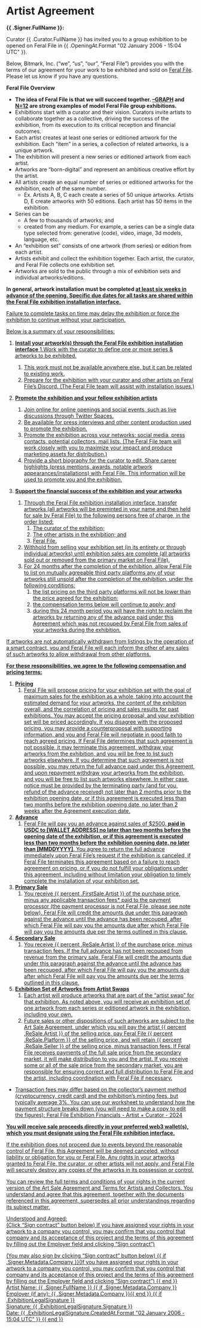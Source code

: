 # Artist Agreement

**{{ .Signer.FullName }}:**

Curator {{ .Curator.FullName }} has invited you to a group exhibition to be opened on Feral File in {{ .OpeningAt.Format "02 January 2006 - 15:04 UTC" }}. 

Below, Bitmark, Inc. (“we”, “us”, “our”, “Feral File”) provides  you with the terms of our agreement for your work to be exhibited and sold on [Feral File](https://feralfile.com). Please let us know if you have any questions.

**Feral File Overview**
- **The idea of Feral File is that we will succeed together. [–GRAPH](https://feralfile.com/exhibitions/graph-eg6) and [N=12](https://www.youtube.com/watch?v=jyTv3GLb4Ss&list=PLBtqCEMsHOxO4Yp0RvlRWbz_lKIAqOi-O&index=13) are strong examples of model Feral File group exhibitions.**
- Exhibitions start with a curator and their vision. Curators invite artists to collaborate together as a collective, driving the success of the exhibition, from its execution to its critical reception and financial outcomes.
- Each artist creates at least one series or editioned artwork for the exhibition. Each “item” in a series, a collection of related artworks, is a unique artwork.
- The exhibition will present a new series or editioned artwork from each artist.
- Artworks are “born-digital” and represent an ambitious creative effort by the artist. 
- All artists create an equal number of series or editioned artworks for the exhibition, each of the same number.
    - Ex. Artists A, B, C each create a series of 50 unique artworks. Artists D, E create artworks with 50 editions. Each artist has 50 items in the exhibition.
- Series can be
    - A few to thousands of artworks; and
    - created from any medium. For example, a series can be a single data type selected from: generative (code), video, image, 3d models, language, etc. 
- An “exhibition set” consists of one artwork (from series) or edition from each artist.
- Artists exhibit and collect the exhibition together. Each artist, the curator, and Feral File collects one exhibition set. 
- Artworks are sold to the public through a mix of exhibition sets and individual artworks/editions.

**In general, artwork installation must be completed <u>at least six weeks in advance of the opening<u>. Specific due dates for all tasks are shared within the Feral File exhibition installation interface.**

Failure to complete tasks on time may delay the exhibition or force the exhibition to continue without your participation.

Below is a summary of your responsibilities: 

1. **Install your artwork(s) through the Feral File exhibition installation interface**
    1.Work with the curator to define one or more series & artworks to be exhibited. 
    1. This work must not be available anywhere else, but it can be related to existing work.
    1. Prepare for the exhibition with your curator and other artists on Feral File’s Discord. (The Feral File team will assist with installation issues.)

1. **Promote the exhibition and your fellow exhibition artists**
    1. Join online for online openings and social events, such as live discussions through Twitter Spaces.
    1. Be available for press interviews and other content production used to promote the exhibition.
    1. Promote the exhibition across your networks: social media, press contacts, potential collectors, mail lists. (The Feral File team will work closely with you to maximize your impact and produce marketing assets for distribution.)
    1. Provide a short biography for the curator to edit. Share career highlights (press mentions, awards, notable artwork appearances/installations) with Feral File. This information will be used to promote you and the exhibition.

1. **Support the financial success of the exhibition and your artworks**
    1. Through the Feral File exhibition installation interface, transfer artworks (all artworks will be preminted in your name and then held for sale by Feral File) to the following persons free of charge, in the order listed:
        1. The curator of the exhibition;
        1. The other artists in the exhibition; and
        1. Feral File.
    1. Withhold from selling your exhibition set (in its entirety or through individual artworks) until exhibition sales are complete (all artworks sold out or removed from the primary market on Feral File).
    1. For 24 months after the completion of the exhibition, allow Feral File to list on mutually agreeable third party platforms any of your artworks still unsold after the completion of the exhibition, under the following conditions:
        1. the list pricing on the third party platforms will not be lower than the price agreed for the exhibition;
        1. the compensation terms below will continue to apply; and
        1. during this 24 month period you will have the right to reclaim the artworks by returning any of the advance paid under this Agreement which was not recouped by Feral File from sales of your artworks during the exhibition. 

If artworks are not automatically withdrawn from listings by the operation of a smart contract, you and Feral File will each inform the other of any sales of such artworks to allow withdrawal from other platforms.

**For these responsibilities, we agree to the following compensation and pricing terms:**
1. **Pricing**
    1. Feral File will propose pricing for your exhibition set with the goal of maximum sales for the exhibition as a whole, taking into account the estimated demand for your artworks, the content of the exhibition overall, and the correlation of pricing and sales results for past exhibitions.  You may accept the pricing proposal, and your exhibition set will be priced accordingly.  If you disagree with the proposed pricing, you may provide a counterproposal with supporting information, and you and Feral File will negotiate in good faith to reach agreed pricing.  If Feral File determines that such agreement is not possible, it may terminate this agreement, withdraw your artworks from the exhibition, and you will be free to list such artworks elsewhere. If you determine that such agreement is not possible, you may return the full advance paid under this Agreement, and upon repayment  withdraw your artworks from the exhibition, and you will be free to list such artworks elsewhere. In either case, notice must be provided by the terminating party (and for you, refund of the advance received) not later than 2 months prior to the exhibition opening date, or if this agreement is executed less than two months before the exhibition opening date, no later than 2 weeks after the Agreement execution date.
1. **Advance**
    1. Feral File will pay you an advance against sales of $2500, **paid in USDC to [WALLET ADDRESS] no later than two months before the opening date of the exhibition, or if this agreement is executed less than two months before the exhibition opening date, no later than [MMDDYYYY]**. You agree to return the full advance immediately upon Feral File’s request if the exhibition is canceled, if Feral File terminates this agreement based on a failure to reach agreement on pricing, or if you do not fulfill your obligations under this agreement, including without limitation your obligation to timely complete the installation of your exhibition set. 
1. **Primary Sale**
    1. You receive {{ percent .FirstSale.Artist }} of the purchase price, minus any applicable transaction fees* paid to the payment processor (the payment processor is not Feral File, please see note below). Feral File will credit the amounts due under this paragraph against the advance until the advance has been recouped, after which Feral File will pay you the amounts due after which Feral File will pay you the amounts due per the terms outlined in this clause. 
1. **Secondary Sale**
    1. You receive {{ percent .ReSale.Artist }} of the purchase price, minus transaction fees. If the full advance has not been recouped from revenue from the primary sale, Feral File will credit the amounts due under this paragraph against the advance until the advance has been recouped, after which Feral File will pay you the amounts due after which Feral File will pay you the amounts due per the terms outlined in this clause.
1. **Exhibition Set of Artworks from Artist Swaps**
    1. Each artist will produce artworks that are part of the “artist swap” for that exhibition. As noted above, you will receive an exhibition set of one artwork from each series or editioned artwork in the exhibition, including your own.
    2. Future sales or other dispositions of such artworks are subject to the [Art Sale Agreement](https://feralfile.com/docs/art-sale-agreement), under which you will pay the artist {{ percent .ReSale.Artist }} of the selling price, pay Feral File {{ percent .ReSale.Platform }} of the selling price, and will retain {{ percent .ReSale.Seller }} of the selling price, minus transaction fees. If Feral File receives payments of the full sale price from the secondary market, it will make distribution to you and the artist.  If you receive some or all of the sale price from the secondary market, you are responsible for ensuring  correct and full distribution to Feral File and the artist, including coordination with Feral File if necessary.

* Transaction fees may differ based on the collector’s payment method (cryptocurrency, credit card)  and the exhibition’s minting fees, but typically average 3%. You can use our worksheet to understand how the payment structure breaks down (you will need to make a copy to edit the figures): [Feral File Exhibition Financials - Artist + Curator - 2024](https://docs.google.com/spreadsheets/d/1n5rQ2CEga6c29YXaEiQXp1fkPLjfYJIws0W0sEhsLFo/edit#gid=1326931850) 

**You will receive sale proceeds directly in your preferred web3 wallet(s), which you must designate using the Feral File exhibition interface.**

If the exhibition does not proceed due to events beyond the reasonable control of Feral File, this Agreement will be deemed canceled, without liability or obligation for you or Feral File. Any rights in your artworks granted to Feral File, the curator, or other artists will not apply, and  Feral File  will securely destroy any copies of the artworks in its possession or control.

You can review the full terms and conditions of your rights in the current version of the [Art Sale Agreement](https://feralfile.com/docs/art-sale-agreement) and [Terms for Artists and Collectors](https://feralfile.com/docs/terms-of-artist-collector). You understand and agree that this agreement, together with the documents referenced in this agreement, supersedes all prior understandings regarding its subject matter.

Understood and Agreed:
<br>(Click “Sign contract” button below)
If you have assigned your rights in your artwork to a company you control, you may confirm that you control that company and its acceptance of this project and the terms of this agreement by filling out the Employer field and clicking “Sign contract”)

(You may also sign by clicking “Sign contract” button below)
{{ if .Signer.Metadata.Company }}(If you have assigned your rights in your artwork to a company you control, you may confirm that you control that company and its acceptance of this project and the terms of this agreement by filling out the Employer field and clicking “Sign contract”)
{{ end }}
<br>Artist Name: {{ .Signer.FullName }}
{{ if .Signer.Metadata.Company }}<br>Employer (if any): {{ .Signer.Metadata.Company }}{{ end }}
{{ if .ExhibitionLegalSignature }}
<br>Signature: {{ .ExhibitionLegalSignature.Signature }}
<br>Date: {{ .ExhibitionLegalSignature.CreatedAt.Format "02 January 2006 - 15:04 UTC" }}
{{ end }}

